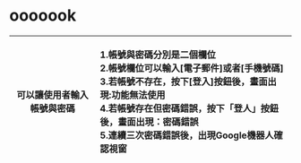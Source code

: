 # ooooook
| 可以讓使用者輸入帳號與密碼 | <p align="left">1.帳號與密碼分別是二個欄位 <br>2.帳號欄位可以輸入[電子郵件]或者[手機號碼] <br> 3.若帳號不存在，按下[登入]按鈕後，畫面出現:功能無法使用 <br> 4.若帳號存在但密碼錯誤，按下「登人」按鈕後，畫面出現：密碼錯誤 <br>5.連續三次密碼錯誤後，出現Google機器人確認視窗 |
|---------------------------|---------------------------------------------------------|
